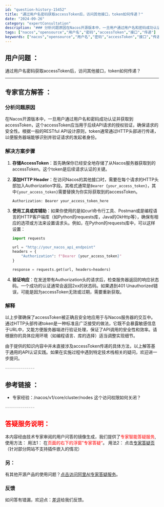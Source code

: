```yaml
---
id: "question-history-15452"
title: "通过用户名密码获取accessToken后，访问其他接口，token如何传递？"
date: "2024-09-26"
category: "expertConsultation"
description: "### 分析问题原因在Nacos开源版本中，一旦用户通过用户名和密码成功认证并获取到accessToken，这个accessToken应当用于后续API请求的授权验证，确保请求的安全性。根据一般的RESTful API设计原则，token通常通过HTTP头部进行传递，以便服务器端能够识别并验证请求的"
tags: ["nacos","opensource","用户名","密码","accessToken","接口","传递"]
keywords: ["nacos","opensource","用户名","密码","accessToken","接口","传递"]
---
```


## 用户问题 ： 
 通过用户名密码获取accessToken后，访问其他接口，token如何传递？  

---------------
## 专家官方解答 ：

### 分析问题原因

在Nacos开源版本中，一旦用户通过用户名和密码成功认证并获取到accessToken，这个accessToken应当用于后续API请求的授权验证，确保请求的安全性。根据一般的RESTful API设计原则，token通常通过HTTP头部进行传递，以便服务器端能够识别并验证请求的发起者身份。

### 解决方案步骤

1. **存储AccessToken**：首先确保你已经安全地存储了从Nacos服务器获取到的accessToken。这个token是后续请求认证的关键。

2. **添加HTTP Header**：在访问Nacos的其他接口时，需要在每个请求的HTTP头部加入Authorization字段。其格式通常是`Bearer {your_access_token}`，其中`{your_access_token}`需要替换为你实际获取到的accessToken。

   ```plaintext
   Authorization: Bearer your_access_token_here
   ```

3. **使用工具或库辅助**：如果你使用的是如curl命令行工具、Postman或是编程语言的HTTP客户端库（如Python的requests库，Java的OkHttp等），确保有相应的选项或方法来设置请求头。例如，在Python的requests库中，可以这样设置：

   ```python
   import requests
   
   url = "http://your_nacos_api_endpoint"
   headers = {
       "Authorization": f"Bearer {your_access_token}"
   }
   
   response = requests.get(url, headers=headers)
   ```

4. **验证响应**：在发送带有Authorization头的请求后，检查服务器返回的响应状态码。一个成功的认证通常会返回2xx的状态码。如果遇到401 Unauthorized错误，可能是因为accessToken无效或过期，需要重新获取。

### 解释

以上步骤确保了accessToken被正确且安全地应用于与Nacos服务器的交互中。通过HTTP头部传递token是一种标准且广泛接受的做法，它既不会暴露敏感信息于URL中，又能方便服务器端进行验证处理，保证了API调用的安全性和效率。请根据你的具体应用环境（如编程语言、库的选择）适当调整实现细节。

由于提供的知识内容中并未直接涉及accessToken传递的具体方法，以上解答基于通用的API认证实践。如果在实施过程中遇到特定技术栈相关的疑问，欢迎进一步提问。


<font color="#949494">---------------</font> 


## 参考链接 ：

* 专家经验：/nacos/v1/core/cluster/nodes 这个访问权限如何关闭？ 


 <font color="#949494">---------------</font> 
 


## <font color="#FF0000">答疑服务说明：</font> 

本内容经由技术专家审阅的用户问答的镜像生成，我们提供了<font color="#FF0000">专家智能答疑服务</font>,使用方法：
用法1： 在<font color="#FF0000">页面的右下的浮窗”专家答疑“</font>。
用法2： 点击[专家答疑页](https://answer.opensource.alibaba.com/docs/intro)（针对部分网站不支持插件嵌入的情况）
### 另：


有其他开源产品的使用问题？[点击访问阿里AI专家答疑服务](https://answer.opensource.alibaba.com/docs/intro)。
### 反馈
如问答有错漏，欢迎点：[差评](https://ai.nacos.io/user/feedbackByEnhancerGradePOJOID?enhancerGradePOJOId=15522)给我们反馈。
